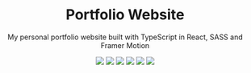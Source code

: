 <div align="center">
 
<h1 align="center">Portfolio Website</h1>
<p align="center">My personal portfolio website built with TypeScript in React, SASS and Framer Motion</p>

![](https://img.shields.io/badge/contributors-2-white)
![](https://img.shields.io/badge/commits-172-white)
![](https://img.shields.io/badge/test%20coverage-96%25-brightgreen)
![](https://img.shields.io/badge/open%20source-true-brightgreen)
![](https://img.shields.io/github/stars/gianlucajahn/macOS-react?style=social)
![](https://img.shields.io/github/followers/gianlucajahn?style=social)

</div>
